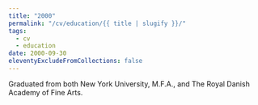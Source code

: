 ```yaml
---
title: "2000"
permalink: "/cv/education/{{ title | slugify }}/"
tags:
  - cv
  - education
date: 2000-09-30
eleventyExcludeFromCollections: false
---
```


Graduated from both New York University, M.F.A., and The Royal Danish Academy of Fine Arts.